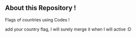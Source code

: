 ## About this Repository !

Flags of countries using Codes !

add your country flag, I will surely merge it when I will active :D
